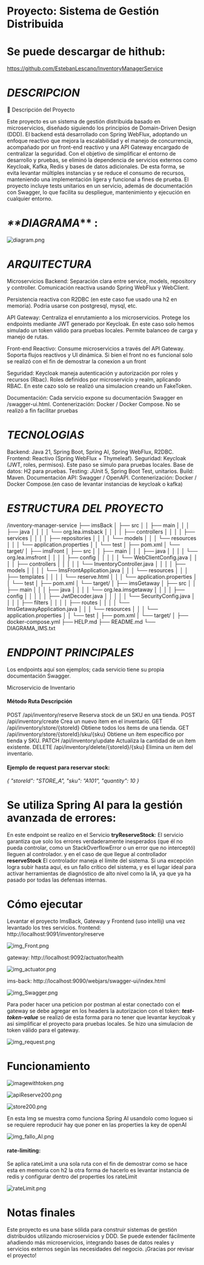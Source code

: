 
# **Proyecto: Sistema de Gestión Distribuida**

# **Se puede descargar de hithub:**

https://github.com/EstebanLescano/InventoryManagerService


# **_DESCRIPCION_**

📘 Descripción del Proyecto

Este proyecto es un sistema de gestión distribuida basado en microservicios, diseñado siguiendo los principios de Domain-Driven Design (DDD).
El backend está desarrollado con Spring WebFlux, adoptando un enfoque reactivo que mejora la escalabilidad y el manejo
de concurrencia, acompañado por un front-end reactivo y una API Gateway encargado de centralizar la seguridad.
Con el objetivo de simplificar el entorno de desarrollo y pruebas, se eliminó la dependencia de servicios externos 
como Keycloak, Kafka, Redis y bases de datos adicionales. De esta forma, se evita levantar múltiples instancias y se reduce el consumo 
de recursos, manteniendo una implementación ligera y funcional a fines de prueba.
El proyecto incluye tests unitarios en un servicio, además de documentación con Swagger, lo que facilita su despliegue, 
mantenimiento y ejecución en cualquier entorno.

# _**DIAGRAMA_** :

![diagram.png](ImgCapture/diagram.png)


# **_ARQUITECTURA_**

Microservicios Backend:
Separación clara entre service, models, repository y controller.
Comunicación reactiva usando Spring WebFlux y WebClient.

Persistencia reactiva con R2DBC (en este caso fue usado una h2 en memoria). Podria usarse con postgresql, mysql, etc.

API Gateway:
Centraliza el enrutamiento a los microservicios.
Protege los endpoints mediante JWT generado por Keycloak. En este caso solo hemos simulado un token válido para pruebas locales.
Permite balanceo de carga y manejo de rutas.

Front-end Reactivo:
Consume microservicios a través del API Gateway.
Soporta flujos reactivos y UI dinámica.
Si bien el front no es funcional solo se realizó con el fin de demostrar la conexion a un front

Seguridad:
Keycloak maneja autenticación y autorización por roles y recursos (Rbac).
Roles definidos por microservicio y realm, aplicando RBAC.
En este cazo solo se realizó una simulacion creando un FakeToken.

Documentación:
Cada servicio expone su documentación Swagger en /swagger-ui.html.
Contenerización: Docker / Docker Compose. No se realizó a fin facilitar pruebas


# **_TECNOLOGIAS_**

Backend: Java 21, Spring Boot, Spring AI, Spring WebFlux, R2DBC.
Frontend: Reactivo (Spring WebFlux + Thymeleaf).
Seguridad: Keycloak (JWT, roles, permisos). Este paso se simulo para pruebas locales.
Base de datos: H2 para pruebas.
Testing: JUnit 5, Spring Boot Test, unitarios.
Build: Maven.
Documentación API: Swagger / OpenAPI.
Contenerización: Docker / Docker Compose.(en caso de levantar instancias de keycloak o kafka)


# **_ESTRUCTURA DEL PROYECTO_**

/inventory-manager-service
├── imsBack
│   ├── src
│   │   ├── main
│   │   │   ├── java
│   │   │   │   └── org.lea.imsback
│   │   │   │       ├── controllers
│   │   │   │       ├── services
│   │   │   │       ├── repositories
│   │   │   │       └── models
│   │   │   └── resources
│   │   │       └── application.properties
│   │   └── test
│   ├── pom.xml
│   └── target/
│
├── imsFront
│   ├── src
│   │   ├── main
│   │   │   ├── java
│   │   │   │   └── org.lea.imsfront
│   │   │   │       ├── config
│   │   │   │       │   └── WebClientConfig.java
│   │   │   │       ├── controllers
│   │   │   │       │   └── InventoryController.java
│   │   │   │       ├── models
│   │   │   │       └── ImsFrontApplication.java
│   │   │   └── resources
│   │   │       ├── templates
│   │   │       │   └── reserve.html
│   │   │       └── application.properties
│   │   └── test
│   ├── pom.xml
│   └── target/
│
├── imsGetaway
│   ├── src
│   │   ├── main
│   │   │   ├── java
│   │   │   │   └── org.lea.imsgetaway
│   │   │   │       ├── config
│   │   │   │       │   ├── JwtDecoder.java
│   │   │   │       │   └── SecurityConfig.java
│   │   │   │       ├── filters
│   │   │   │       ├── routes
│   │   │   │       └── ImsGetawayApplication.java
│   │   │   └── resources
│   │   │       └── application.properties
│   │   └── test
│   ├── pom.xml
│   └── target/
│
├── docker-compose.yml
├── HELP.md
├── README.md
└── DIAGRAMA_IMS.txt

# **_ENDPOINT PRINCIPALES_**

Los endpoints aquí son ejemplos; cada servicio tiene su propia documentación Swagger.

Microservicio de Inventario

#### Método	Ruta	Descripción
POST	/api/inventory/reserve	Reserva stock de un SKU en una tienda.
POST	/api/inventory/create	Crea un nuevo ítem en el inventario.
GET	/api/inventory/store/{storeId}	Obtiene todos los ítems de una tienda.
GET	/api/inventory/store/{storeId}/sku/{sku}	Obtiene un ítem específico por tienda y SKU.
PATCH	/api/inventory/update	Actualiza la cantidad de un ítem existente.
DELETE	/api/inventory/delete/{storeId}/{sku}	Elimina un ítem del inventario.

#### **Ejemplo de request para reservar stock:**

_{
"storeId": "STORE_A",
"sku": "A101",
"quantity": 10
}_


# Se utiliza Spring AI para la gestión avanzada de errores:

En este endpoint se realizo en el Servicio **tryReserveStock**: El servicio garantiza que solo los errores verdaderamente 
inesperados (que él no pueda controlar, como un StackOverflowError o un error que no interceptó) lleguen al controlador.
y en el caso de que llegue al controllador  **reserveStock** El controlador maneja el límite del sistema. Si una excepción logra subir hasta aquí, 
es un fallo crítico del sistema, y es el lugar ideal para activar herramientas de diagnóstico de alto nivel como la IA, 
ya que ya ha pasado por todas las defensas internas.

# Cómo ejecutar

Levantar el proyecto ImsBack, Gateway y Frontend (uso intellij)
una vez levantado los tres servicios.
frontend: http://localhost:9091/inventory/reserve

![img_Front.png](ImgCapture/img_Front.png)

gateway: http://localhost:9092/actuator/health

![img_actuator.png](ImgCapture/img_actuator.png)

ims-back: http://localhost:9090/webjars/swagger-ui/index.html

![img_Swagger.png](ImgCapture/img_Swagger.png)


Para poder hacer una peticion por postman al estar conectado con el gateway
se debe agregar en los headers la autorizacion con el token: **_test-token-value_** 
se realizó de esta forma para no tener que levantar keycloak y asi simplificar el proyecto
para pruebas locales. Se hizo una simulacion de token válido para el gateway. 

![img_request.png](ImgCapture/img_request.png)


# Funcionamiento
![imagewithtoken.png](ImgCapture/imagewithtoken.png)

![apiReserve200.png](ImgCapture/apiReserve200.png)

![store200.png](ImgCapture/store200.png)

En esta Img se muestra como funciona Spring AI usandolo como logueo si se requiere reproducir hay que 
poner en las properties la key de openAI

![img_fallo_AI.png](ImgCapture/img_fallo_AI.png)


#### rate-limiting:
Se aplica rateLimit a una sola ruta con el fin de demostrar como se hace esta en memoria con h2 
la otra forma de hacerlo es levantar instancia de redis y configurar dentro del properties los rateLimit

![rateLimit.png](ImgCapture/rateLimit.png)

# Notas finales
Este proyecto es una base sólida para construir sistemas de gestión distribuidos
utilizando microservicios y DDD. Se puede extender fácilmente añadiendo más microservicios,
integrando bases de datos reales y servicios externos según las necesidades del negocio.
¡Gracias por revisar el proyecto!